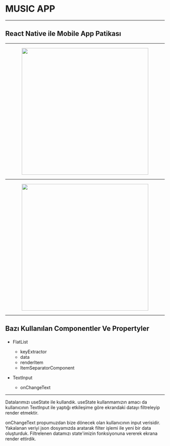 # MUSIC APP
---
## React Native ile Mobile App Patikası

---

<div align="center">
<a target="_blank" href="./SS/bodySS.gif">
<img src="./SS/bodySS.gif" width="400"  />
</a>
</div>

---

<div align="center">
<a target="_blank" href="./SS/searchSS.gif">
<img src="./SS/searchSS.gif" width="400"  />
</a>
</div>

---

<b><p>Bazı Kullanılan Componentler Ve Propertyler</p></b>
---

- FlatList
    - keyExtractor
    - data
    - renderItem
    - ItemSeparatorComponent

- TextInput
    - onChangeText

---

<p>Datalarımızı useState ile kullandık. useState kullanmamızın amacı da kullanıcının TextInput ile yaptığı etkileşime göre ekrandaki datayı filtreleyip render etmektir.</p>
<p>onChangeText propumuzdan bize dönecek olan kullanıcının input verisidir. Yakalanan veriyi json dosyamızda aratarak filter işlemi ile yeni bir data oluşturduk. Filtrelenen datamızı state'imizin fonksiyonuna vererek ekrana render ettirdik.</p>